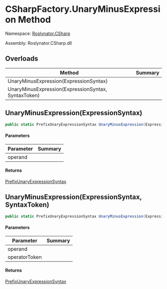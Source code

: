 # CSharpFactory\.UnaryMinusExpression Method

Namespace: [Roslynator.CSharp](../../README.md)

Assembly: Roslynator\.CSharp\.dll

## Overloads

| Method | Summary |
| ------ | ------- |
| UnaryMinusExpression\(ExpressionSyntax\) | |
| UnaryMinusExpression\(ExpressionSyntax, SyntaxToken\) | |

## UnaryMinusExpression\(ExpressionSyntax\)

```csharp
public static PrefixUnaryExpressionSyntax UnaryMinusExpression(ExpressionSyntax operand)
```

#### Parameters

| Parameter | Summary |
| --------- | ------- |
| operand | |

#### Returns

[PrefixUnaryExpressionSyntax](https://docs.microsoft.com/en-us/dotnet/api/microsoft.codeanalysis.csharp.syntax.prefixunaryexpressionsyntax)


## UnaryMinusExpression\(ExpressionSyntax, SyntaxToken\)

```csharp
public static PrefixUnaryExpressionSyntax UnaryMinusExpression(ExpressionSyntax operand, SyntaxToken operatorToken)
```

#### Parameters

| Parameter | Summary |
| --------- | ------- |
| operand | |
| operatorToken | |

#### Returns

[PrefixUnaryExpressionSyntax](https://docs.microsoft.com/en-us/dotnet/api/microsoft.codeanalysis.csharp.syntax.prefixunaryexpressionsyntax)


